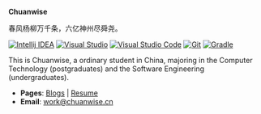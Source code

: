 **Chuanwise**

春风杨柳万千条，六亿神州尽舜尧。

[![Intellij IDEA](https://img.shields.io/badge/IDE-Intellij%20IDEA-orange?style=flat-square&logo=intellij-idea)](https://www.jetbrains.com/)
[![Visual Studio](https://img.shields.io/badge/IDE-Visual%20Studio-purple?style=flat-square&logo=visual-studio)](https://visualstudio.microsoft.com/)
[![Visual Studio Code](https://img.shields.io/badge/Editor-Visual%20Studio%20Code-blue?style=flat-square&logo=visual-studio-code)](https://code.visualstudio.com/)
[![Git](https://img.shields.io/badge/-Git-f05032?style=flat-square&logo=git&logoColor=white)](https://git-scm.com/)
[![Gradle](https://img.shields.io/badge/Build%20tool-Gradle-06A0CE?logo=Gradle&labelColor=02303A)](https://gradle.org/?from=xiaoming)

This is Chuanwise, a ordinary student in China, majoring in the Computer Technology (postgraduates) and the Software Engineering (undergraduates).

* **Pages**: [Blogs](https://blogs.chuanwise.cn) | [Resume](https://resume.chuanwise.cn)
* **Email**: work@chuanwise.cn